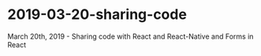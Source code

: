 # 2019-03-20-sharing-code
March 20th, 2019 - Sharing code with React and React-Native and Forms in React
